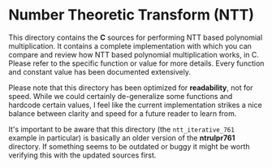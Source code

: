 # Number Theoretic Transform (NTT)

This directory contains the **C** sources for performing NTT based polynomial
multiplication. It contains a complete implementation with which you can compare
and review how NTT based polynomial multiplication works, in C. Please refer to
the specific function or value for more details. Every function and constant
value has been documented extensively.

Please note that this directory has been optimized for **readability**, not for
speed. While we could certainly de-generalize some functions and hardcode
certain values, I feel like the current implementation strikes a nice balance
between clarity and speed for a future reader to learn from.

It's important to be aware that this directory (the `ntt_iterative_761` example
in particular) is basically an older version of the **ntrulpr761** directory. If
something seems to be outdated or buggy it might be worth verifying this with
the updated sources first.
